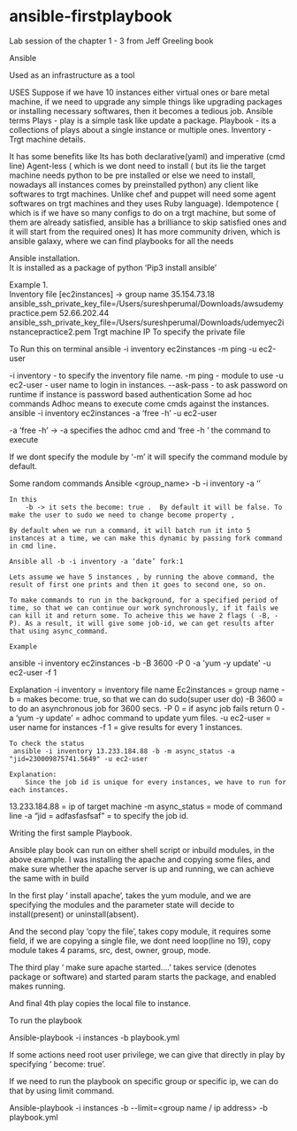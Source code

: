 # ansible-firstplaybook
Lab session of the chapter 1 - 3 from Jeff Greeling book


Ansible

Used as an infrastructure as a tool 

USES
    Suppose if we have 10 instances either virtual ones or bare metal machine, if we need to upgrade any simple things like upgrading packages or installing necessary softwares, then it becomes a tedious job. 
    Ansible terms 
        Plays -  play is a simple task like update a package.
        Playbook - its a collections of plays about a single instance or multiple ones.
        Inventory - Trgt machine details.

It has some benefits like
Its has both declarative(yaml) and imperative (cmd line)
Agent-less ( which is we dont need to install ( but its lie the target machine needs python to be pre installed or else we need to install, nowadays all instances comes by preinstalled python) any client like softwares to trgt machines. Unlike chef and puppet will need some agent softwares on trgt machines and they uses Ruby language).
Idempotence ( which is if we have so many configs to do on a trgt machine, but some of them are already satisfied, ansible has a brilliance to skip satisfied ones and it will start from the required ones)
It has more community driven, which is ansible galaxy, where we can find playbooks for all the needs

Ansible installation.    
    It is installed as a package of python
    ‘Pip3 install ansible’

Example 1.    
Inventory file
[ec2instances] -> group name
35.154.73.18 ansible_ssh_private_key_file=/Users/sureshperumal/Downloads/awsudemypractice.pem
52.66.202.44 ansible_ssh_private_key_file=/Users/sureshperumal/Downloads/udemyec2instancepractice2.pem
 Trgt machine IP  To specify the private file

To Run this on terminal
ansible -i inventory ec2instances -m ping -u ec2-user


-i inventory  -  to specify the inventory file name.
-m ping  - module to use
-u ec2-user - user name to login in instances.
--ask-pass - to ask password on runtime if instance is password based authentication
Some ad hoc commands
    Adhoc means to execute come cmds against the instances.
ansible -i inventory ec2instances -a ‘free -h’ -u ec2-user

-a ‘free -h’  -> -a specifies the adhoc cmd and ‘free -h ‘ the command to execute

If we dont specify the module by ‘-m’ it will specify the command module by default.

Some random commands
    Ansible <group_name> -b -i inventory -a ‘<some ad hoc commands>’
    
    In this 
        -b -> it sets the become: true .  By default it will be false. To make the user to sudo we need to change become property ,

    By default when we run a command, it will batch run it into 5 instances at a time, we can make this dynamic by passing fork command in cmd line.
    
    Ansible all -b -i inventory -a ‘date’ fork:1

    Lets assume we have 5 instances , by running the above command, the result of first one prints and then it goes to second one, so on.

    To make commands to run in the background, for a specified period of time, so that we can continue our work synchronously, if it fails we can kill it and return some. To acheive this we have 2 flags ( -B, -P). As a result, it will give some job-id, we can get results after that using async_command.

    Example
ansible -i inventory ec2instances -b -B 3600 -P 0 -a 'yum -y update' -u ec2-user -f 1

Explanation
-i inventory = inventory file name
Ec2instances = group name
-b = makes become: true, so that we can do sudo(super user do)
-B 3600 = to do an asynchronous job for 3600 secs.
-P 0 = if async job fails return 0 
-a ‘yum -y update’ = adhoc command to update yum files.
-u ec2-user = user name for instances
-f 1 = give results for every 1 instances.
    



    To check the status 
     ansible -i inventory 13.233.184.88 -b -m async_status -a "jid=230009875741.5649" -u ec2-user
    
    Explanation:    
        Since the job id is unique for every instances, we have to run for each instances.

13.233.184.88 = ip of target machine
-m async_status = mode of command line
-a “jid = adfasfasfsaf” = to specify the job id.

Writing the first sample Playbook.




Ansible play book can run on either shell script or inbuild modules, in the above example. I was installing the apache and copying some files, and make sure whether the apache server is up and running, we can achieve the same with in build


In the first play ‘ install apache’, takes the yum module, and we are specifying the modules and the parameter state will decide to install(present) or uninstall(absent).


And the second play ‘copy the file’, takes copy module, it requires some field, if we are copying  a single file, we dont need loop(line no 19), copy module takes 4 params, src, dest, owner, group, mode.  


The third play ‘ make sure apache started….’ takes service (denotes package or software) and started param starts the package, and enabled makes running.

And final 4th play copies the local file to instance.


To run the playbook 

Ansible-playbook -i instances -b playbook.yml

If some actions need root user privilege, we can give that directly in play by specifying ‘ become: true’.

If we need to run the playbook on specific group or specific ip, we can do that by using limit command.

Ansible-playbook -i instances -b --limit=<group name / ip address> -b playbook.yml



